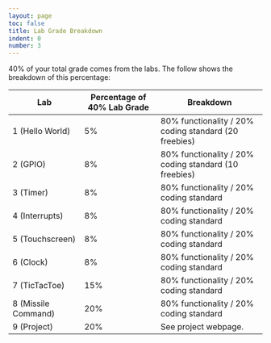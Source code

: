 ```yaml
---
layout: page
toc: false
title: Lab Grade Breakdown
indent: 0
number: 3
---
```



40% of your total grade comes from the labs.  The follow shows the breakdown of this percentage:

| Lab | Percentage of 40% Lab Grade | Breakdown |
|-----|-------------------------|-----------|
| 1 (Hello World)   | 5%            | 80% functionality / 20% coding standard (20 freebies)         |
| 2 (GPIO)          | 8%            | 80% functionality / 20% coding standard (10 freebies)         |
| 3 (Timer)         | 8%            | 80% functionality / 20% coding standard                       |
| 4 (Interrupts)    | 8%            | 80% functionality / 20% coding standard
| 5 (Touchscreen)   | 8%            | 80% functionality / 20% coding standard
| 6 (Clock)         | 8%            | 80% functionality / 20% coding standard  
| 7 (TicTacToe)     | 15%           | 80% functionality / 20% coding standard  
| 8 (Missile Command)| 20%          | 80% functionality / 20% coding standard  
| 9 (Project)       | 20%           | See project webpage.
